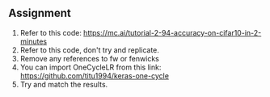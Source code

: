 ## Assignment
1) Refer to this code: https://mc.ai/tutorial-2-94-accuracy-on-cifar10-in-2-minutes
2) Refer to this code, don't try and replicate. 
3) Remove any references to fw or fenwicks
4) You can import OneCycleLR from this link: https://github.com/titu1994/keras-one-cycle
5) Try and match the results.
